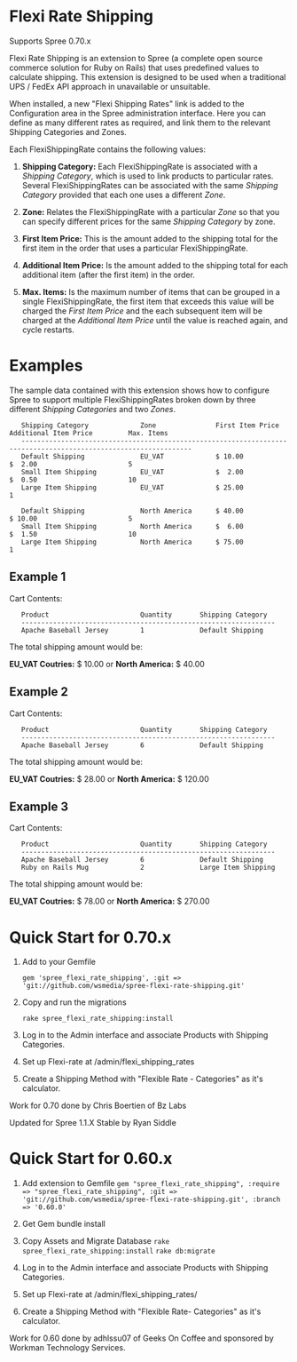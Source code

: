 Flexi Rate Shipping
===================
Supports Spree 0.70.x

Flexi Rate Shipping is an extension to Spree (a complete open source commerce solution for Ruby on Rails) that uses predefined values to calculate shipping. This extension is designed to be used when a traditional UPS / FedEx API approach in unavailable or unsuitable. 

When installed, a new "Flexi Shipping Rates" link is added to the Configuration area in the Spree administration interface. Here you can define as many different rates as required, and link them to the relevant Shipping Categories and Zones.  

Each FlexiShippingRate contains the following values:

1. **Shipping Category:** Each FlexiShippingRate is associated with a _Shipping Category_, which is used to link products to particular rates. Several FlexiShippingRates can be associated with the same _Shipping Category_ provided that each one uses a different _Zone_.

2. **Zone:** Relates the FlexiShippingRate with a particular _Zone_ so that you can specify different prices for the same _Shipping Category_ by zone.

3. **First Item Price:** This is the amount added to the shipping total for the first item in the order that uses a particular FlexiShippingRate.

4. **Additional Item Price:** Is the amount added to the shipping total for each additional item (after the first item) in the order.

5. **Max. Items:** Is the maximum number of items that can be grouped in a single FlexiShippingRate, the first item that exceeds this value will be charged the _First Item Price_ and the each subsequent item will be charged at the _Additional Item Price_ until the value is reached again, and cycle restarts.


Examples
========
The sample data contained with this extension shows how to configure Spree to support multiple FlexiShippingRates broken down by three different _Shipping Categories_ and two _Zones_.

       Shipping Category             Zone               First Item Price        Additional Item Price         Max. Items
       -----------------------------------------------------------------------------------------------------------------
       Default Shipping              EU_VAT             $ 10.00                 $  2.00                       5
       Small Item Shipping           EU_VAT             $  2.00                 $  0.50                       10
       Large Item Shipping           EU_VAT             $ 25.00                                               1
      
       Default Shipping              North America      $ 40.00                 $ 10.00                       5
       Small Item Shipping           North America      $  6.00                 $  1.50                       10
       Large Item Shipping           North America      $ 75.00                                               1


## Example 1

Cart Contents:

       Product                       Quantity       Shipping Category
       ----------------------------------------------------------------
       Apache Baseball Jersey        1              Default Shipping

The total shipping amount would be:

**EU_VAT Coutries:**  $ 10.00  or  **North America:**    $ 40.00

## Example 2

Cart Contents:

       Product                       Quantity       Shipping Category
       ----------------------------------------------------------------
       Apache Baseball Jersey        6              Default Shipping

The total shipping amount would be:

**EU_VAT Coutries:**  $  28.00  or  **North America:**    $ 120.00


## Example 3

Cart Contents:

       Product                       Quantity       Shipping Category
       ---------------------------------------------------------------- 
       Apache Baseball Jersey        6              Default Shipping
       Ruby on Rails Mug             2              Large Item Shipping

The total shipping amount would be:

**EU_VAT Coutries:**  $  78.00  or  **North America:**    $ 270.00

Quick Start for 0.70.x
===========
1. Add to your Gemfile

    `gem 'spree_flexi_rate_shipping', :git => 'git://github.com/wsmedia/spree-flexi-rate-shipping.git'`

2. Copy and run the migrations

    `rake spree_flexi_rate_shipping:install`

3. Log in to the Admin interface and associate Products with Shipping Categories.

4. Set up Flexi-rate at /admin/flexi_shipping_rates

5. Create a Shipping Method with "Flexible Rate - Categories" as it's calculator.

Work for 0.70 done by Chris Boertien of Bz Labs

Updated for Spree 1.1.X Stable by Ryan Siddle

Quick Start for 0.60.x
============
1. Add extension to Gemfile
	`gem "spree_flexi_rate_shipping", :require => "spree_flexi_rate_shipping", :git => 'git://github.com/wsmedia/spree-flexi-rate-shipping.git', :branch => '0.60.0'`

2. Get Gem
    bundle install
	
3. Copy Assets and Migrate Database
    `rake spree_flexi_rate_shipping:install`
    `rake db:migrate`	

3. Log in to the Admin interface and associate Products with Shipping Categories.

4. Set up Flexi-rate at /admin/flexi_shipping_rates/

5. Create a Shipping Method with "Flexible Rate- Categories" as it's calculator.

Work for 0.60 done by adhlssu07 of Geeks On Coffee and sponsored by Workman Technology Services.

